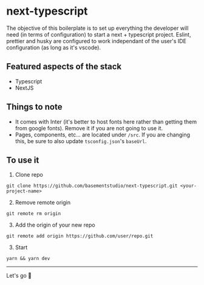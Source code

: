 # next-typescript

The objective of this boilerplate is to set up everything the developer will need (in terms of configuration) to start a next + typescript project. Eslint, prettier and husky are configured to work independant of the user's IDE configuration (as long as it's vscode).

## Featured aspects of the stack

- Typescript
- NextJS

## Things to note

- It comes with Inter (it's better to host fonts here rather than getting them from google fonts). Remove it if you are not going to use it.
- Pages, components, etc... are located under `/src`. If you are changing this, be sure to also update `tsconfig.json`'s `baseUrl`.

## To use it

1. Clone repo

```
git clone https://github.com/basementstudio/next-typescript.git <your-project-name>
```

2. Remove remote origin

```
git remote rm origin
```

3. Add the origin of your new repo

```
git remote add origin https://github.com/user/repo.git
```

3. Start

```
yarn && yarn dev
```

---

Let's go 🚀
